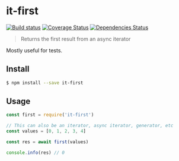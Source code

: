 # it-first

[![Build status](https://travis-ci.org/achingbrain/it-first.svg?branch=master)](https://travis-ci.org/achingbrain/it-first?branch=master) [![Coverage Status](https://coveralls.io/repos/github/achingbrain/it-first/badge.svg?branch=master)](https://coveralls.io/github/achingbrain/it-first?branch=master) [![Dependencies Status](https://david-dm.org/achingbrain/it-first/status.svg)](https://david-dm.org/achingbrain/it-first)

> Returns the first result from an async iterator

Mostly useful for tests.

## Install

```sh
$ npm install --save it-first
```

## Usage

```javascript
const first = require('it-first')

// This can also be an iterator, async iterator, generator, etc
const values = [0, 1, 2, 3, 4]

const res = await first(values)

console.info(res) // 0
```
